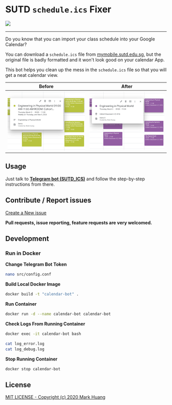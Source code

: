 # SUTD `schedule.ics` Fixer

<img src="https://img.shields.io/github/license/MarkHershey/calendar-generator?style=plastic">

---

Do you know that you can import your class schedule into your Google Calendar?

You can download a `schedule.ics` file from [mymobile.sutd.edu.sg](http://mymobile.sutd.edu.sg/), but the original file is badly formatted and it won't look good on your calendar App.

This bot helps you clean up the mess in the `schedule.ics` file so that you will get a neat calendar view.

| Before | After |
| :---: | :---: |
| <img src="imgs/before.png" height=auto width=auto> | <img src="imgs/after.png" height=auto width=auto> |


## Usage

Just talk to [**Telegram bot (SUTD_ICS)**](https://t.me/sutd_ics_bot) and follow the step-by-step instructions from there.

## Contribute / Report issues

[Create a New issue](https://github.com/MarkHershey/calendar-generator/issues)

**Pull requests, issue reporting, feature requests are very welcomed.**

## Development

### Run in Docker

**Change Telegram Bot Token**
```bash
nano src/config.conf
```

**Build Local Docker Image**
```bash
docker build -t "calendar-bot" .
```

**Run Container**
```bash
docker run -d --name calendar-bot calendar-bot
```

**Check Logs From Running Container**
```bash
docker exec -it calendar-bot bash
```

```bash
cat log_error.log
cat log_debug.log
```

**Stop Running Container**
```bash
docker stop calendar-bot
```

## License

[MIT LICENSE - Copyright (c) 2020 Mark Huang](LICENSE)


<!-- 1. Go to [mymobile.sutd.edu.sg](mymobile.sutd.edu.sg).
2. Student Log In > Schedule > Top-right option icon > Download Schedule > Select Term
3. You will get `schedule.ics` for your selected term.
4. Download this Python file [`ics_fixer2.py`](https://github.com/MarkHershey/calendar-generator/blob/master/ics_fixer2.py).
5. Open `ics_fixer2.py` using any text editor.
6. Update the value of the `path` variable at 3rd line to the path of your `schedule.ics` on your local machine.
6. Save and Run. `python3 ics_fixer2.py`
7. `new.ics` will be generated, which is the cleaned version of your schedule.
8. Import it to your google calendar now! -->
